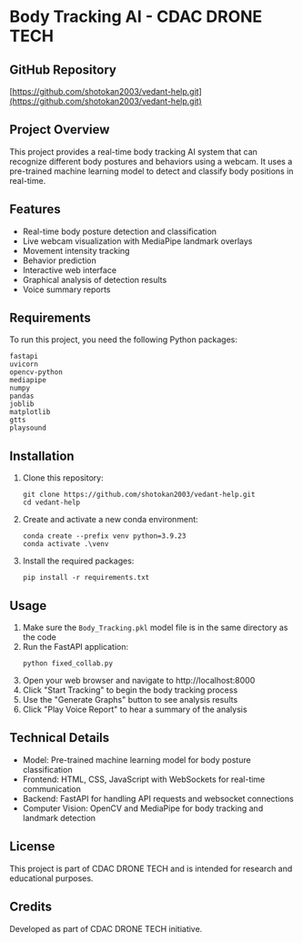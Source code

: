 # Body Tracking AI - CDAC DRONE TECH

## GitHub Repository
[https://github.com/shotokan2003/vedant-help.git](https://github.com/shotokan2003/vedant-help.git)

## Project Overview
This project provides a real-time body tracking AI system that can recognize different body postures and behaviors using a webcam. It uses a pre-trained machine learning model to detect and classify body positions in real-time.

## Features
- Real-time body posture detection and classification
- Live webcam visualization with MediaPipe landmark overlays
- Movement intensity tracking
- Behavior prediction
- Interactive web interface
- Graphical analysis of detection results
- Voice summary reports

## Requirements
To run this project, you need the following Python packages:
```
fastapi
uvicorn
opencv-python
mediapipe
numpy
pandas
joblib
matplotlib
gtts
playsound
```

## Installation
1. Clone this repository:
   ```
   git clone https://github.com/shotokan2003/vedant-help.git
   cd vedant-help
   ```
2. Create and activate a new conda environment:
   ```
   conda create --prefix venv python=3.9.23
   conda activate .\venv
   ```
3. Install the required packages:
   ```
   pip install -r requirements.txt
   ```

## Usage
1. Make sure the `Body_Tracking.pkl` model file is in the same directory as the code
2. Run the FastAPI application:
   ```
   python fixed_collab.py
   ```
3. Open your web browser and navigate to http://localhost:8000
4. Click "Start Tracking" to begin the body tracking process
5. Use the "Generate Graphs" button to see analysis results
6. Click "Play Voice Report" to hear a summary of the analysis

## Technical Details
- Model: Pre-trained machine learning model for body posture classification
- Frontend: HTML, CSS, JavaScript with WebSockets for real-time communication
- Backend: FastAPI for handling API requests and websocket connections
- Computer Vision: OpenCV and MediaPipe for body tracking and landmark detection

## License
This project is part of CDAC DRONE TECH and is intended for research and educational purposes.

## Credits
Developed as part of CDAC DRONE TECH initiative.

